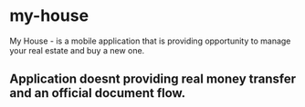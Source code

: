 # my-house
 My House - is a mobile application that is providing opportunity to manage your real estate and buy a new one.  
 
 
 
 
 
 
 
 
 
 
 
 
 
 
 
 
 
 
 
## Application doesnt providing real money transfer and an official document flow.
